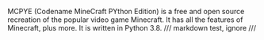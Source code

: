 MCPYE (Codename MineCraft PYthon Edition) is a free and open source recreation of the popular video game Minecraft.
It has all the features of Minecraft, plus more. It is written in Python 3.8.
///
markdown test, ignore
///
